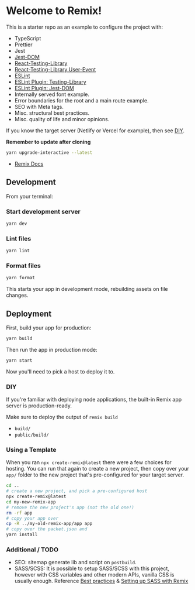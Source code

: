 # Welcome to Remix!

This is a starter repo as an example to configure the project with:
- TypeScript
- Prettier
- Jest
- [Jest-DOM](https://github.com/testing-library/jest-dom)
- [React-Testing-Library](https://testing-library.com/docs)
- [React-Testing-Library User-Event](https://github.com/testing-library/user-event)
- [ESLint](https://eslint.org/docs/user-guide/configuring/)
- [ESLint Plugin: Testing-Library](https://testing-library.com/docs/ecosystem-eslint-plugin-testing-library)
- [ESLint Plugin: Jest-DOM](https://github.com/testing-library/eslint-plugin-jest-dom)
- Internally served font example.
- Error boundaries for the root and a main route example.
- SEO with Meta tags.
- Misc. structural best practices.
- Misc. quality of life and minor opinions.

If you know the target server (Netlify or Vercel for example), then see [DIY](#diy).

**Remember to update after cloning**

```sh
yarn upgrade-interactive --latest
```

- [Remix Docs](https://remix.run/docs)

## Development

From your terminal:

### Start development server
```sh
yarn dev
```

### Lint files
```sh
yarn lint
```

### Format files
```sh
yarn format
```

This starts your app in development mode, rebuilding assets on file changes.

## Deployment

First, build your app for production:

```sh
yarn build
```

Then run the app in production mode:

```sh
yarn start
```

Now you'll need to pick a host to deploy it to.

### DIY

If you're familiar with deploying node applications, the built-in Remix app server is production-ready.

Make sure to deploy the output of `remix build`

- `build/`
- `public/build/`

### Using a Template

When you ran `npx create-remix@latest` there were a few choices for hosting. You can run that again to create a new project, then copy over your `app/` folder to the new project that's pre-configured for your target server.

```sh
cd ..
# create a new project, and pick a pre-configured host
npx create-remix@latest
cd my-new-remix-app
# remove the new project's app (not the old one!)
rm -rf app
# copy your app over
cp -R ../my-old-remix-app/app app
# copy over the packet.json and 
yarn install
```

### Additional / TODO

- SEO: sitemap generate lib and script on `postbuild`.
- SASS/SCSS: It is possible to setup SASS/SCSS with this project, however with CSS variables and other modern APIs, vanilla CSS is usually enough. Reference [Best practices](https://remix.run/docs/en/v1/guides/styling#css-ecosystem-and-performance) & [Setting up SASS with Remix](https://devtools.tech/blog/setting-up-sass-with-remix-run---rid---lXDyMjDSdDZDXxNcJ2ep)
